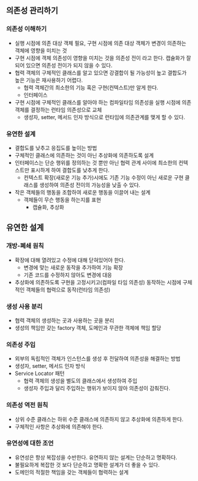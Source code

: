 ## 의존성 관리하기
### 의존성 이해하기
* 실행 시점에 의존 대상 객체 필요, 구현 시점에 의존 대상 객체가 변경이 의존하는 객체에 영향을 미치는 것
* 구현 시점에 객체 의존성이 영향을 미치는 것을 의존성 전이 라고 한다. 캡슐화가 잘 되어 있으면 의존성 전이가 되지 않을 수 있다.
* 협력 객체의 구체적인 클래스를 알고 있으면 강결합이 될 가능성이 높고 결합도가 높은 기능은 재사용하기 어렵다.
  * 협력 객체간의 최소한의 기능 혹은 구현(컨텍스트)만 알게 한다.
  * 인터페이스
* 구현 시점에 구체적인 클래스를 알아야 하는 컴파일타임 의존성을 실행 시점에 의존 객체를 결정하는 런타임 의존성으로 교체
  * 생성자, setter, 메서드 인자 방식으로 런타임에 의존관계를 맺게 할 수 있다.
### 유연한 설계
* 결합도를 낮추고 응집도를 높이는 방법
* 구체적인 클래스에 의존하는 것이 아닌 추상화에 의존하도록 설계
* 인터페이스는 단순 행위를 정의하는 것 뿐만 아닌 협력 관계 사이에 최소한의 컨텍스트만 표시하게 하여 결합도를 낮추게 한다.
  * 컨텍스트 확장(새로운 기능 추가)시에도 기존 기능 수정이 아닌 새로운 구현 클래스를 생성하여 의존성 전이의 가능성을 낮출 수 있다.
* 작은 객체들의 행동을 조합하여 새로운 행동을 이끌어 내는 설계
  * 객체들이 무슨 행동을 하는지를 표현
    * 캡슐화, 추상화

## 유연한 설계
### 개방-폐쇄 원칙
* 확장에 대해 열려있고 수정에 대해 닫혀있어야 한다.
  * 변경에 맞는 새로운 동작을 추가하여 기능 확장
  * 기존 코드를 수정하지 않아도 변경에 대응
* 추상화에 의존하도록 구현을 고정시키고(컴파일 타임 의존성) 동작하는 시점에 구체적인 객체들의 협력으로 동작(런타임 의존성)
### 생성 사용 분리
* 협력 객체의 생성하는 곳과 사용하는 곳을 분리
* 생성의 책임만 갖는 factory 객체, 도메인과 무관한 객체에 책임 할당
### 의존성 주입
* 외부의 독립적인 객체가 인스턴스를 생성 후 전달하여 의존성을 해결하는 방법
* 생성자, setter, 메서드 인자 방식
* Service Locator 패턴
  * 협력 객체의 생성을 별도의 클래스에서 생성하여 주입
  * 생성자 주입과 달리 주입하는 행위가 보이지 않아 의존성이 감춰진다.
### 의존성 역전 원칙
* 상위 수준 클래스는 하위 수준 클래스에 의존하지 않고 추상화에 의존하게 한다.
* 구체적인 사항은 추상화에 의존해야 한다.
### 유연성에 대한 조언
* 유연성은 항상 복잡성을 수반한다. 유연하지 않는 설계는 단순하고 명확하다.
* 불필요하게 복잡한 것 보다 단순하고 명확한 설계가 더 좋을 수 있다.
* 도메인의 적절한 책임을 갖는 객체들이 협력하는 설계


